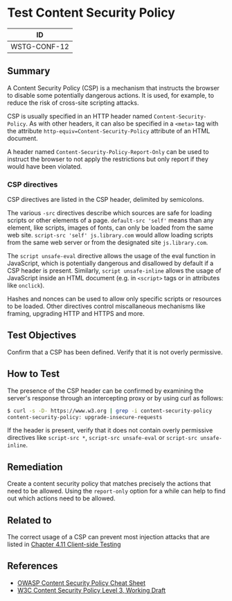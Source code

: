 # Test Content Security Policy

|ID          |
|------------|
|WSTG-CONF-12|

## Summary

A Content Security Policy (CSP) is a mechanism that instructs the browser to
disable some potentially dangerous actions. It is used, for example, to reduce the
risk of cross-site scripting attacks. 

CSP is usually specified in an HTTP header named `Content-Security-Policy`. As
with other headers, it can also be specified in a `<meta>` tag with the attribute
`http-equiv=Content-Security-Policy` attribute of an HTML document.

A header named `Content-Security-Policy-Report-Only` can be used to instruct the
browser to not apply the restrictions but only report if they would have been
violated. 

### CSP directives

CSP directives are listed in the CSP header, delimited by semicolons. 

The various `-src` directives describe which sources are safe for loading
scripts or other elements of a page. `default-src 'self'` means than any
element, like scripts, images of fonts, can only be loaded from the same web
site. `script-src 'self' js.library.com` would allow loading scripts from the
same web server or from the designated site `js.library.com`.

The `script unsafe-eval` directive allows the usage of the eval function in JavaScript,
which is potentially dangerous and disallowed by default if a CSP header is
present. Similarly, `script unsafe-inline` allows the usage of JavaScript inside
an HTML document (e.g. in `<script>` tags or in attributes like `onclick`). 

Hashes and nonces can be used to allow only specific scripts or resources to be
loaded. Other directives control miscallaneous mechanisms like framing,
upgrading HTTP and HTTPS and more. 

## Test Objectives

Confirm that a CSP has been defined. Verify that it is not overly permissive. 


## How to Test

The presence of the CSP header can be confirmed by examining the server's
response through an intercepting proxy or by using curl as follows:

```bash
$ curl -s -D- https://www.w3.org | grep -i content-security-policy
content-security-policy: upgrade-insecure-requests
```

If the header is present, verify that it does not contain overly permissive
directives like `script-src *`, `script-src unsafe-eval` or `script-src
unsafe-inline`.

## Remediation

Create a content security policy that matches precisely the actions that need to
be allowed. Using the `report-only` option for a while can help to find out
which actions need to be allowed. 

## Related to

The correct usage of a CSP can prevent most injection attacks that are listed in
[Chapter 4.11 Client-side Testing](../11-Client-side_Testing/README.md)

## References

- [OWASP Content Security Policy Cheat
  Sheet](https://cheatsheetseries.owasp.org/cheatsheets/Content_Security_Policy_Cheat_Sheet.html)
- [W3C Content Security Policy Level 3, Working
  Draft](https://www.w3.org/TR/CSP3/)
